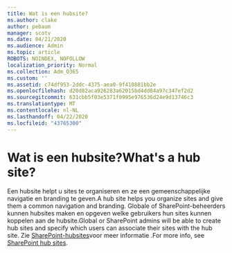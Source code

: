 ```yaml
---
title: Wat is een hubsite?
ms.author: clake
author: pebaum
manager: scotv
ms.date: 04/21/2020
ms.audience: Admin
ms.topic: article
ROBOTS: NOINDEX, NOFOLLOW
localization_priority: Normal
ms.collection: Adm_O365
ms.custom: ''
ms.assetid: c74df953-2ddc-4375-aea0-9f410881bb2e
ms.openlocfilehash: d20d82aca926283a62015bd4dd84a97c347ef2d2
ms.sourcegitcommit: 631cbb5f03e5371f0995e976536d24e9d13746c3
ms.translationtype: MT
ms.contentlocale: nl-NL
ms.lasthandoff: 04/22/2020
ms.locfileid: "43765300"
---
```

# <a name="whats-a-hub-site"></a><span data-ttu-id="caf95-102">Wat is een hubsite?</span><span class="sxs-lookup"><span data-stu-id="caf95-102">What's a hub site?</span></span>

<span data-ttu-id="caf95-103">Een hubsite helpt u sites te organiseren en ze een gemeenschappelijke navigatie en branding te geven.</span><span class="sxs-lookup"><span data-stu-id="caf95-103">A hub site helps you organize sites and give them a common navigation and branding.</span></span> <span data-ttu-id="caf95-104">Globale of SharePoint-beheerders kunnen hubsites maken en opgeven welke gebruikers hun sites kunnen koppelen aan de hubsite.</span><span class="sxs-lookup"><span data-stu-id="caf95-104">Global or SharePoint admins will be able to create hub sites and specify which users can associate their sites with the hub site.</span></span> <span data-ttu-id="caf95-105">Zie [SharePoint-hubsites](https://go.microsoft.com/fwlink/?linkid=869388)voor meer informatie .</span><span class="sxs-lookup"><span data-stu-id="caf95-105">For more info, see [SharePoint hub sites](https://go.microsoft.com/fwlink/?linkid=869388).</span></span>
  